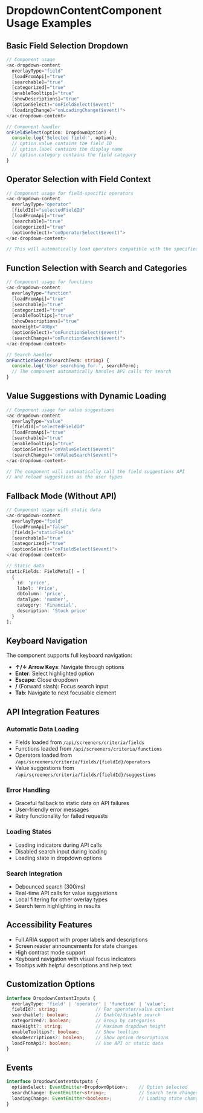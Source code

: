 # DropdownContentComponent Usage Examples

## Basic Field Selection Dropdown

```typescript
// Component usage
<ac-dropdown-content
  overlayType="field"
  [loadFromApi]="true"
  [searchable]="true"
  [categorized]="true"
  [enableTooltips]="true"
  [showDescriptions]="true"
  (optionSelect)="onFieldSelect($event)"
  (loadingChange)="onLoadingChange($event)">
</ac-dropdown-content>

// Component handler
onFieldSelect(option: DropdownOption) {
  console.log('Selected field:', option);
  // option.value contains the field ID
  // option.label contains the display name
  // option.category contains the field category
}
```

## Operator Selection with Field Context

```typescript
// Component usage for field-specific operators
<ac-dropdown-content
  overlayType="operator"
  [fieldId]="selectedFieldId"
  [loadFromApi]="true"
  [searchable]="true"
  [categorized]="true"
  (optionSelect)="onOperatorSelect($event)">
</ac-dropdown-content>

// This will automatically load operators compatible with the specified field
```

## Function Selection with Search and Categories

```typescript
// Component usage for functions
<ac-dropdown-content
  overlayType="function"
  [loadFromApi]="true"
  [searchable]="true"
  [categorized]="true"
  [enableTooltips]="true"
  [showDescriptions]="true"
  maxHeight="400px"
  (optionSelect)="onFunctionSelect($event)"
  (searchChange)="onFunctionSearch($event)">
</ac-dropdown-content>

// Search handler
onFunctionSearch(searchTerm: string) {
  console.log('User searching for:', searchTerm);
  // The component automatically handles API calls for search
}
```

## Value Suggestions with Dynamic Loading

```typescript
// Component usage for value suggestions
<ac-dropdown-content
  overlayType="value"
  [fieldId]="selectedFieldId"
  [loadFromApi]="true"
  [searchable]="true"
  [enableTooltips]="true"
  (optionSelect)="onValueSelect($event)"
  (searchChange)="onValueSearch($event)">
</ac-dropdown-content>

// The component will automatically call the field suggestions API
// and reload suggestions as the user types
```

## Fallback Mode (Without API)

```typescript
// Component usage with static data
<ac-dropdown-content
  overlayType="field"
  [loadFromApi]="false"
  [fields]="staticFields"
  [searchable]="true"
  [categorized]="true"
  (optionSelect)="onFieldSelect($event)">
</ac-dropdown-content>

// Static data
staticFields: FieldMeta[] = [
  {
    id: 'price',
    label: 'Price',
    dbColumn: 'price',
    dataType: 'number',
    category: 'Financial',
    description: 'Stock price'
  }
];
```

## Keyboard Navigation

The component supports full keyboard navigation:

- **↑/↓ Arrow Keys**: Navigate through options
- **Enter**: Select highlighted option
- **Escape**: Close dropdown
- **/** (Forward slash): Focus search input
- **Tab**: Navigate to next focusable element

## API Integration Features

### Automatic Data Loading
- Fields loaded from `/api/screeners/criteria/fields`
- Functions loaded from `/api/screeners/criteria/functions`
- Operators loaded from `/api/screeners/criteria/fields/{fieldId}/operators`
- Value suggestions from `/api/screeners/criteria/fields/{fieldId}/suggestions`

### Error Handling
- Graceful fallback to static data on API failures
- User-friendly error messages
- Retry functionality for failed requests

### Loading States
- Loading indicators during API calls
- Disabled search input during loading
- Loading state in dropdown options

### Search Integration
- Debounced search (300ms)
- Real-time API calls for value suggestions
- Local filtering for other overlay types
- Search term highlighting in results

## Accessibility Features

- Full ARIA support with proper labels and descriptions
- Screen reader announcements for state changes
- High contrast mode support
- Keyboard navigation with visual focus indicators
- Tooltips with helpful descriptions and help text

## Customization Options

```typescript
interface DropdownContentInputs {
  overlayType: 'field' | 'operator' | 'function' | 'value';
  fieldId?: string;              // For operator/value context
  searchable?: boolean;          // Enable/disable search
  categorized?: boolean;         // Group by categories
  maxHeight?: string;            // Maximum dropdown height
  enableTooltips?: boolean;      // Show tooltips
  showDescriptions?: boolean;    // Show option descriptions
  loadFromApi?: boolean;         // Use API or static data
}
```

## Events

```typescript
interface DropdownContentOutputs {
  optionSelect: EventEmitter<DropdownOption>;    // Option selected
  searchChange: EventEmitter<string>;            // Search term changed
  loadingChange: EventEmitter<boolean>;          // Loading state changed
}
```